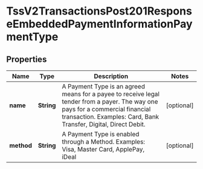 
# TssV2TransactionsPost201ResponseEmbeddedPaymentInformationPaymentType

## Properties
Name | Type | Description | Notes
------------ | ------------- | ------------- | -------------
**name** | **String** | A Payment Type is an agreed means for a payee to receive legal tender from a payer. The way one pays for a commercial financial transaction. Examples: Card, Bank Transfer, Digital, Direct Debit.  |  [optional]
**method** | **String** | A Payment Type is enabled through a Method. Examples: Visa, Master Card, ApplePay, iDeal |  [optional]



